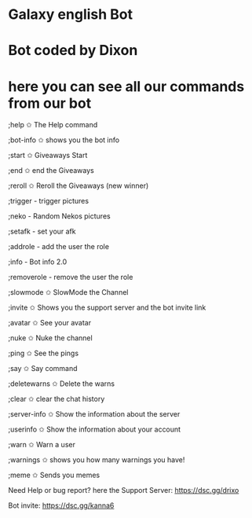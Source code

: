 # Galaxy english Bot
# Bot coded by Dixon
# here you can see all our commands from our bot

;help ✩ The Help command

;bot-info ✩ shows you the bot info

;start ✩ Giveaways Start

;end ✩ end the Giveaways

;reroll ✩ Reroll the Giveaways (new winner)

;trigger - trigger pictures

;neko - Random Nekos pictures

;setafk - set your afk

;addrole - add the user the role

;info - Bot info 2.0

;removerole - remove the user the role

;slowmode ✩ SlowMode the Channel

;invite ✩ Shows you the support server and the bot invite link

;avatar ✩ See your avatar

;nuke ✩ Nuke the channel

;ping ✩ See the pings

;say ✩ Say command

;deletewarns ✩ Delete the warns

;clear ✩ clear the chat history

;server-info ✩ Show the information about the server

;userinfo ✩ Show the information about your account

;warn ✩ Warn a user

;warnings ✩ shows you how many warnings you have!

;meme ✩ Sends you memes

Need Help or bug report? here the Support Server: https://dsc.gg/drixo

Bot invite: https://dsc.gg/kanna6

